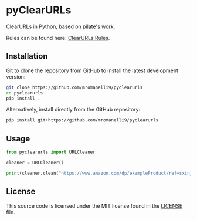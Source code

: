 # pyClearURLs

ClearURLs in Python, based on [pilate's work](https://github.com/pilate/pyclearurls).

Rules can be found here: [ClearURLs Rules](https://github.com/ClearURLs/Rules).

## Installation

Git to clone the repository from GitHub to install the latest development version:

```bash
git clone https://github.com/mromanelli9/pyclearurls
cd pyclearurls
pip install .
```

Alternatively, install directly from the GitHub repository:

```bash
pip install git+https://github.com/mromanelli9/pyclearurls
```

## Usage

```python
from pyclearurls import URLCleaner

cleaner = URLCleaner()

print(cleaner.clean("https://www.amazon.com/dp/exampleProduct/ref=sxin_0_pb?__mk_de_DE=dsa"))
```

## License

This source code is licensed under the MIT license found in the [LICENSE](./LICENSE) file.
